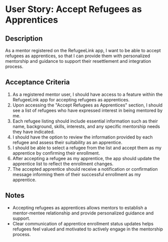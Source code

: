 # User Story: Accept Refugees as Apprentices

## Description
As a mentor registered on the RefugeeLink app, I want to be able to accept refugees as apprentices, so that I can provide them with personalized mentorship and guidance to support their resettlement and integration process.

## Acceptance Criteria
1. As a registered mentor user, I should have access to a feature within the RefugeeLink app for accepting refugees as apprentices.
2. Upon accessing the "Accept Refugees as Apprentices" section, I should see a list of refugees who have expressed interest in being mentored by me.
3. Each refugee listing should include essential information such as their name, background, skills, interests, and any specific mentorship needs they have indicated.
4. I should have the option to review the information provided by each refugee and assess their suitability as an apprentice.
5. I should be able to select a refugee from the list and accept them as my apprentice by confirming their enrollment.
6. After accepting a refugee as my apprentice, the app should update the apprentice list to reflect the enrollment changes.
7. The accepted apprentice should receive a notification or confirmation message informing them of their successful enrollment as my apprentice.

## Notes
- Accepting refugees as apprentices allows mentors to establish a mentor-mentee relationship and provide personalized guidance and support.
- Clear communication of apprentice enrollment status updates helps refugees feel valued and motivated to actively engage in the mentorship process.

